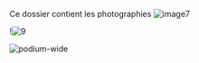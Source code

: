 Ce dossier contient les photographies
![image7](https://user-images.githubusercontent.com/89647723/156031826-3fd535ff-5885-4933-ab5d-80344908e679.jpeg)

!![9](https://user-images.githubusercontent.com/89647723/156031980-af4c33f9-663a-4f2d-be45-9ca31c183add.jpg)


![podium-wide](https://user-images.githubusercontent.com/89647723/156032166-d4dcd082-5dfe-40cf-8727-c7c24f81b5f0.jpeg)
